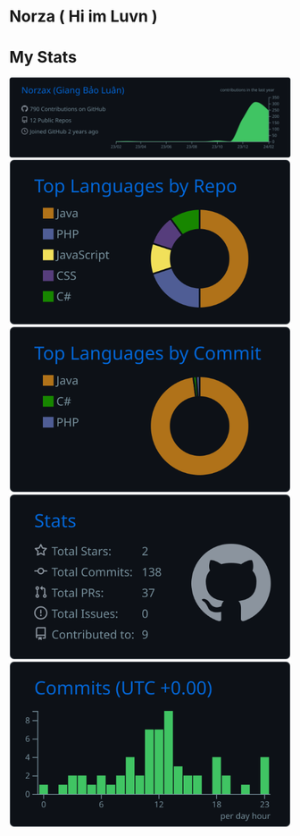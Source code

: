 # Norza ( Hi im Luvn )






# My Stats
![](https://raw.githubusercontent.com/Norzax/HiimLuvn/master/profile-summary-card-output/github_dark/0-profile-details.svg)
![](https://raw.githubusercontent.com/Norzax/HiimLuvn/master/profile-summary-card-output/github_dark/1-repos-per-language.svg) ![](https://raw.githubusercontent.com/Norzax/HiimLuvn/master/profile-summary-card-output/github_dark/2-most-commit-language.svg)
![](https://raw.githubusercontent.com/Norzax/HiimLuvn/master/profile-summary-card-output/github_dark/3-stats.svg) ![](https://raw.githubusercontent.com/Norzax/HiimLuvn/master/profile-summary-card-output/github_dark/4-productive-time.svg)

